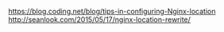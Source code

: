 https://blog.coding.net/blog/tips-in-configuring-Nginx-location
http://seanlook.com/2015/05/17/nginx-location-rewrite/